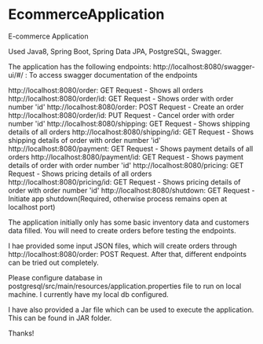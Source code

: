 # EcommerceApplication
E-commerce Application

Used Java8, Spring Boot, Spring Data JPA, PostgreSQL, Swagger.

The application has the following endpoints:
http://localhost:8080/swagger-ui/#/ : To access swagger documentation of the endpoints

http://localhost:8080/order: GET Request - Shows all orders
http://localhost:8080/order/id: GET Request - Shows order with order number 'id'
http://localhost:8080/order: POST Request - Create an order
http://localhost:8080/order/id: PUT Request - Cancel order with order number 'id'
http://localhost:8080/shipping: GET Request - Shows shipping details of all orders
http://localhost:8080/shipping/id: GET Request - Shows shipping details of order with order number 'id'
http://localhost:8080/payment: GET Request - Shows payment details of all orders
http://localhost:8080/payment/id: GET Request - Shows payment details of order with order number 'id'
http://localhost:8080/pricing: GET Request - Shows pricing details of all orders
http://localhost:8080/pricing/id: GET Request - Shows pricing details of order with order number 'id'
http://localhost:8080/shutdown: GET Request - Initiate app shutdown(Required, otherwise process remains open at localhost port)

The application initially only has some basic inventory data and customers data filled. You will need to create orders before testing the endpoints. 

I hae provided some input JSON files, which will create orders through http://localhost:8080/order: POST Request. After that, different endpoints can be tried out completely.

Please configure database in postgresql/src/main/resources/application.properties file to run on local machine. I currently have my local db configured. 

I have also provided a Jar file which can be used to execute the application. This can be found in JAR folder. 

Thanks!



